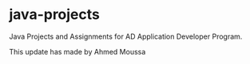 # java-projects
Java Projects and Assignments for AD Application Developer Program.

This update has made by Ahmed Moussa

